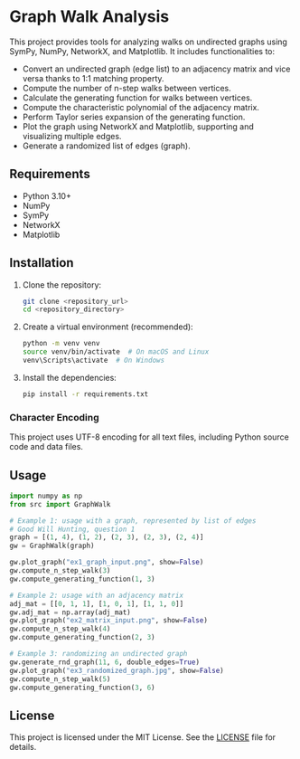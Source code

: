 # Graph Walk Analysis

This project provides tools for analyzing walks on undirected graphs using SymPy, 
NumPy, NetworkX, and Matplotlib. It includes functionalities to:

- Convert an undirected graph (edge list) to an adjacency matrix and vice versa thanks to 1:1 matching property.
- Compute the number of n-step walks between vertices.
- Calculate the generating function for walks between vertices.
- Compute the characteristic polynomial of the adjacency matrix.
- Perform Taylor series expansion of the generating function.
- Plot the graph using NetworkX and Matplotlib, supporting and visualizing multiple edges.
- Generate a randomized list of edges (graph).

## Requirements

- Python 3.10+
- NumPy
- SymPy
- NetworkX
- Matplotlib

## Installation

1.  Clone the repository:

    ```bash
    git clone <repository_url>
    cd <repository_directory>
    ```

2.  Create a virtual environment (recommended):

    ```bash
    python -m venv venv
    source venv/bin/activate  # On macOS and Linux
    venv\Scripts\activate  # On Windows
    ```

3.  Install the dependencies:

    ```bash
    pip install -r requirements.txt
    ```

### Character Encoding

This project uses UTF-8 encoding for all text files, including Python source code and data files. 

## Usage

```python
import numpy as np
from src import GraphWalk

# Example 1: usage with a graph, represented by list of edges
# Good Will Hunting, question 1
graph = [(1, 4), (1, 2), (2, 3), (2, 3), (2, 4)]
gw = GraphWalk(graph)

gw.plot_graph("ex1_graph_input.png", show=False)
gw.compute_n_step_walk(3)
gw.compute_generating_function(1, 3)

# Example 2: usage with an adjacency matrix
adj_mat = [[0, 1, 1], [1, 0, 1], [1, 1, 0]]
gw.adj_mat = np.array(adj_mat)
gw.plot_graph("ex2_matrix_input.png", show=False)
gw.compute_n_step_walk(4)
gw.compute_generating_function(2, 3)

# Example 3: randomizing an undirected graph
gw.generate_rnd_graph(11, 6, double_edges=True)
gw.plot_graph("ex3_randomized_graph.jpg", show=False)
gw.compute_n_step_walk(5)
gw.compute_generating_function(3, 6)

```

## License
This project is licensed under the MIT License. See the [LICENSE](LICENSE.md) file for details.
